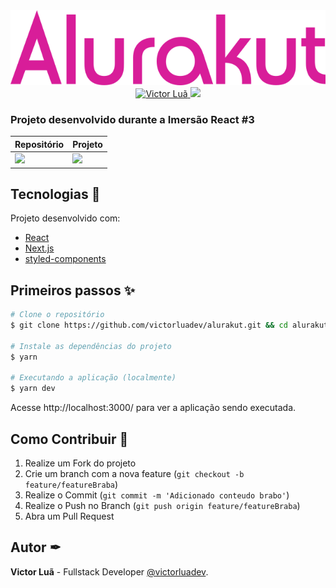 <div align="center">
  <a href="https://pt-br.reactjs.org/" target="_blank">
    <img src=".github/logo.svg" alt="Logo do Alurakut"/>
  </a>
</div>

<div align="center">
  <a href="https://www.linkedin.com/in/victor-lua/">
    <img alt="Victor Luã" src="https://img.shields.io/badge/-victorlua-0A66C2?style=flat&logo=Linkedin&logoColor=white" />
  </a>
  <img src="https://img.shields.io/static/v1?label=license&message=MIT&color=<COLOR>&style=<STYLE>&logo=<LOGO>" /> 
</div>

### Projeto desenvolvido durante a Imersão React #3

  | Repositório | Projeto |
  | --- | --- |
  | [<img width='500px' src='https://opengraph.githubassets.com/cf9f1db04b6e4e2b7a984902d69b889f717d09cb94b8b4296ffffc16d0c73120/victorluadev/alurakut'/>](https://github.com/victorluadev/alurakut) | [<img width='500px' src='https://gerador-de-imagens-omariosouto-alura-challenges.vercel.app/api/image-generator?url=https://alurakut-three-weld.vercel.app/&v=2'/>](https://alurakut-three-weld.vercel.app/) |


## Tecnologias 🚀
Projeto desenvolvido com:

- [React](https://pt-br.reactjs.org/)
- [Next.js](https://nextjs.org/)
- [styled-components](https://styled-components.com/)

## Primeiros passos ✨

```bash
# Clone o repositório
$ git clone https://github.com/victorluadev/alurakut.git && cd alurakut

# Instale as dependências do projeto
$ yarn

# Executando a aplicação (localmente)
$ yarn dev
```

Acesse http://localhost:3000/ para ver a aplicação sendo executada.

## Como Contribuir 📝

1. Realize um Fork do projeto
2. Crie um branch com a nova feature (`git checkout -b feature/featureBraba`)
3. Realize o Commit (`git commit -m 'Adicionado conteudo brabo'`)
4. Realize o Push no Branch (`git push origin feature/featureBraba`)
5. Abra um Pull Request

## Autor ✒

**Victor Luã** - Fullstack Developer [@victorluadev](https://www.linkedin.com/in/victor-lua/).
